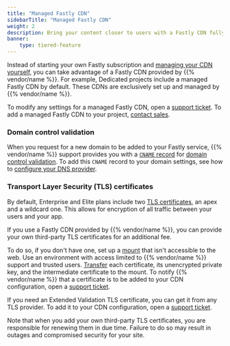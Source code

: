 ```yaml
---
title: "Managed Fastly CDN"
sidebarTitle: "Managed Fastly CDN"
weight: 2
description: Bring your content closer to users with a Fastly CDN fully managed by {{% vendor/name %}}.
banner:
    type: tiered-feature
---
```


Instead of starting your own Fastly subscription and [managing your CDN yourself](./fastly.md),
you can take advantage of a Fastly CDN provided by {{% vendor/name %}}.
For example, Dedicated projects include a managed Fastly CDN by default.
These CDNs are exclusively set up and managed by {{% vendor/name %}}.

To modify any settings for a managed Fastly CDN,
open a [support ticket](/learn/overview/get-support).
To add a managed Fastly CDN to your project,
[contact sales](https://platform.sh/contact/).

### Domain control validation

When you request for a new domain to be added to your Fastly service,
{{% vendor/name %}} support provides you with a [`CNAME` record](../../domains/steps/dns.md) for [domain control validation](../troubleshoot.md#ownership-verification).
To add this `CNAME` record to your domain settings,
see how to [configure your DNS provider](../steps/_index.md#2-configure-your-dns-provider).

### Transport Layer Security (TLS) certificates

By default, Enterprise and Elite plans include two [TLS certificates](/glossary.md#transport-layer-security-tls),
an apex and a wildcard one.
This allows for encryption of all traffic between your users and your app.

If you use a Fastly CDN provided by {{% vendor/name %}},
you can provide your own third-party TLS certificates for an additional fee.

To do so, if you don't have one,
set up a [mount](/create-apps/app-reference/single-runtime-image.md#mounts) that isn't accessible to the web.
Use an environment with access limited to {{% vendor/name %}} support and trusted users.
[Transfer](../../development/file-transfer.md) each certificate, its unencrypted private key,
and the intermediate certificate to the mount.
To notify {{% vendor/name %}} that a certificate is to be added to your CDN configuration,
open a [support ticket](/learn/overview/get-support).

If you need an Extended Validation TLS certificate,
you can get it from any TLS provider.
To add it to your CDN configuration, open a [support ticket](/learn/overview/get-support).

Note that when you add your own third-party TLS certificates,
you are responsible for renewing them in due time.
Failure to do so may result in outages and compromised security for your site.
